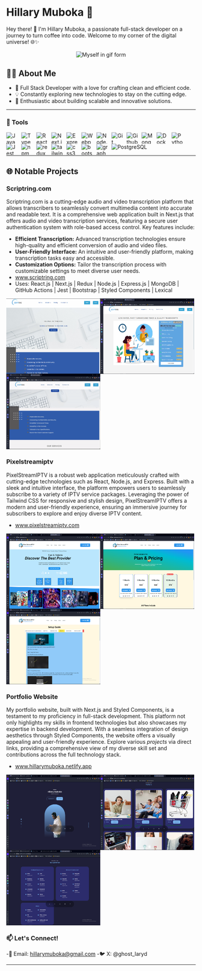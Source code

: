 # Hillary Muboka 🚀

Hey there! 👋 I'm Hillary Muboka, a passionate full-stack developer on a journey to turn coffee into code. Welcome to my corner of the digital universe! 🌐✨
<!-- Centered GIF -->
 <p align="center">
  <img align="center" src="https://media.giphy.com/media/odTTszSU3M3pb5I9eW/giphy.gif" alt="Myself in gif form">
  </p>



## 👨‍💻 About Me

- 🌟 Full Stack Developer with a love for crafting clean and efficient code.
- 💡 Constantly exploring new technologies to stay on the cutting edge.
- 🚀 Enthusiastic about building scalable and innovative solutions.

---

### 🧰 Tools

<img src="https://cdn.jsdelivr.net/gh/devicons/devicon/icons/javascript/javascript-original.svg" alt="JavaScript" width="30" height="30" style="padding-right: 10px" align="left">
<img src="https://cdn.jsdelivr.net/gh/devicons/devicon/icons/typescript/typescript-original.svg" alt="TypeScript" width="30" height="30" style="padding-right: 10px" align="left">
<img src="https://cdn.jsdelivr.net/gh/devicons/devicon/icons/react/react-original.svg" alt="React" width="30" height="30" style="padding-right: 10px" align="left">
<img src="https://cdn.jsdelivr.net/gh/devicons/devicon/icons/nextjs/nextjs-original.svg" alt="Next.js" width="30" height="30" style="padding-right: 10px" align="left">
<img src="https://cdn.jsdelivr.net/gh/devicons/devicon/icons/express/express-original.svg" alt="Express.js" width="30" height="30" style="padding-right: 10px" align="left">
<img src="https://cdn.jsdelivr.net/gh/devicons/devicon/icons/webpack/webpack-original.svg" alt="Webpack" width="30" height="30" style="padding-right: 10px" align="left">
<img src="https://cdn.jsdelivr.net/gh/devicons/devicon/icons/nodejs/nodejs-original-wordmark.svg" alt="Node.js" width="30" height="30" style="padding-right: 10px" align="left">
<img src="https://cdn.jsdelivr.net/gh/devicons/devicon/icons/git/git-original-wordmark.svg" alt="Git" width="30" height="30" style="padding-right: 10px" align="left">
<img src="https://cdn.jsdelivr.net/gh/devicons/devicon/icons/github/github-original.svg" alt="Github" width="30" height="30" style="padding-right: 10px" align="left"/>         
<img src="https://cdn.jsdelivr.net/gh/devicons/devicon/icons/mongodb/mongodb-original-wordmark.svg" alt="MongoDB" width="30" height="30" style="padding-right: 10px" align="left">
<img src="https://cdn.jsdelivr.net/gh/devicons/devicon/icons/docker/docker-original-wordmark.svg" alt="Docker" width="30" height="30" style="padding-right: 10px" align="left" />
<img src="https://cdn.jsdelivr.net/gh/devicons/devicon/icons/python/python-original.svg" alt="Python" width="30" height="30" style="padding-right: 10px" align="left"/>
<img src="https://cdn.jsdelivr.net/gh/devicons/devicon/icons/jest/jest-plain.svg" alt="Jest" width="30" height="30" style="padding-right: 10px" align="left"/>
<img src="https://cdn.jsdelivr.net/gh/devicons/devicon/icons/npm/npm-original-wordmark.svg" alt="npm" width="30" height="30" style="padding-right: 10px" align="left"/>
<img src="https://cdn.jsdelivr.net/gh/devicons/devicon/icons/redux/redux-original.svg" alt="redux" width="30" height="30" style="padding-right: 10px" align="left"/>
<img src="https://cdn.jsdelivr.net/gh/devicons/devicon/icons/tailwindcss/tailwindcss-plain.svg" alt="tailwind" width="30" height="30" style="padding-right: 10px" align="left"/>
<img src="https://cdn.jsdelivr.net/gh/devicons/devicon/icons/css3/css3-original.svg" alt="css3" width="30" height="30" style="padding-right: 10px" align="left"/>
<img src="https://cdn.jsdelivr.net/gh/devicons/devicon/icons/bootstrap/bootstrap-original.svg" alt="bootstrap" width="30" height="30" style="padding-right: 10px" align="left"/>
<img src="https://cdn.jsdelivr.net/gh/devicons/devicon/icons/graphql/graphql-plain-wordmark.svg" alt="graphql" width="30" height="30" style="padding-right: 10px" align="left"/>
<img src="https://cdn.jsdelivr.net/gh/devicons/devicon/icons/postgresql/postgresql-original-wordmark.svg" alt="PostgreSQL" width="30" height="30" style="padding-right: 10px"/>
          

---
        
## 🌐 Notable Projects

### Scriptring.com

Scriptring.com is a cutting-edge audio and video transcription platform that allows transcribers to seamlessly convert multimedia content into accurate and readable text. It is a comprehensive web application built in Next.js that offers audio and video transcription services, featuring a secure user authentication system with role-based access control.
Key features include:

- **Efficient Transcription:** Advanced transcription technologies ensure high-quality and efficient conversion of audio and video files.
- **User-Friendly Interface:** An intuitive and user-friendly platform, making transcription tasks easy and accessible.
- **Customization Options:** Tailor the transcription process with customizable settings to meet diverse user needs.
- <a href="https://www.scriptring.com" target="_blank">www.scriptring.com</a>
- Uses: React.js | Next.js | Redux | Node.js | Express.js | MongoDB | GitHub Actions | Jest | Bootstrap | Styled Components | Lexical
<img align="left"  width="250" height="200" src="scriptringhome.png"/>
<img align="left" width="250" height="200" src="Screenshot (178).png"/>
<img align="center" width="250" height="200" src="scriptring.gif"/>


### Pixelstreamiptv
PixelStreamIPTV is a robust web application meticulously crafted with cutting-edge technologies such as React, Node.js, and Express. Built with a sleek and intuitive interface, the platform empowers users to seamlessly subscribe to a variety of IPTV service packages. Leveraging the power of Tailwind CSS for responsive and stylish design, PixelStreamIPTV offers a modern and user-friendly experience, ensuring an immersive journey for subscribers to explore and enjoy diverse IPTV content.
- <a href="https://www.pixelstreamiptv.com" target="_blank">www.pixelstreamiptv.com</a>
<img align="left"  width="250" height="200" src="Screenshot (179).png"/>
<img align="left" width="250" height="200" src="image_2024-01-26_223421646.png"/>
<img align="center" width="250" height="200" src="image_2024-01-26_224019688.png"/>


### Portfolio Website 
My portfolio website, built with Next.js and Styled Components, is a testament to my proficiency in full-stack development. This platform not only highlights my skills in frontend technologies but also showcases my expertise in backend development. With a seamless integration of design aesthetics through Styled Components, the website offers a visually appealing and user-friendly experience. Explore various _projects_ via direct links, providing a comprehensive view of my diverse skill set and contributions across the full technology stack.

- <a href="https://portfolio-next-six-vert.vercel.app" target="_blank">www.hillarymuboka.netlify.app</a>
<img align="left"  width="250" height="200" src="Screenshot (182).png"/>
<img align="left"  width="250" height="200" src="Screenshot (184).png"/>
<img align="center"  width="250" height="200" src="image_2024-01-26_225542317.png"/>

### 📫 Let's Connect!

-📧 Email: hillarymuboka@gmail.com
-🐦 X: @ghost_laryd




****
